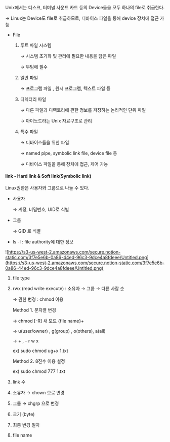 Unix에서는 디스크, 터미널 사운드 카드 등의 Device들을 모두 하나의 file로 취급한다. 

→ Linux는 Device도 file로 취급하므로, 디바이스 파일을 통해 device 장치에 접근 가능

- File
    1. 루트 파일 시스템

        → 시스템 초기화 및 관리에 필요한 내용을 담은 파일

        → 부팅에 필수

    2. 일반 파일

        → 프로그램 파일 , 원시 프로그램, 텍스트 파일 등

    3. 디렉터리 파일

        → 다른 파일과 디렉토리에 관한 정보를 저장하는 논리적인 단위 파일

        → 아이노드라는 Unix 자료구조로 관리

    4. 특수 파일 

        → 디바이스들을 위한 파일 

        → named pipe, symbolic link file, device file 등 

        → 디바이스 파일을 통해 장치에 접근, 제어 가능 


#### link - Hard link & Soft link(Symbolic link)

Linux권한은 사용자와 그룹으로 나눌 수 있다.

- 사용자

    → 계정, 비밀번호, UID로 식별

- 그룹

    → GID 로 식별

- ls -l : file authority에 대한 정보

![https://s3-us-west-2.amazonaws.com/secure.notion-static.com/3f7e5e6b-0a86-44ed-96c3-9dce4a8fdeee/Untitled.png](https://s3-us-west-2.amazonaws.com/secure.notion-static.com/3f7e5e6b-0a86-44ed-96c3-9dce4a8fdeee/Untitled.png)

1. file type 
2. rwx (read write execute) : 소유자 → 그룹 → 다른 사람 순

    → 권한 변경 : chmod 이용 

    Method 1. 문자열 변경

    → chmod [-R] 새 모드 {file name}+

    → u(user/owner) , g(group) , o(others), a(all)

    → + , - r w x 

    ex) sudo chmod ug+x 1.txt

    Method 2. 8진수 이용 설정

    ex) sudo chmod 777 1.txt

3. link 수 
4. 소유자 → chown 으로 변경
5. 그룹     → chgrp 으로 변경 
6. 크기 (byte)
7. 최종 변경 일자
8. file name
